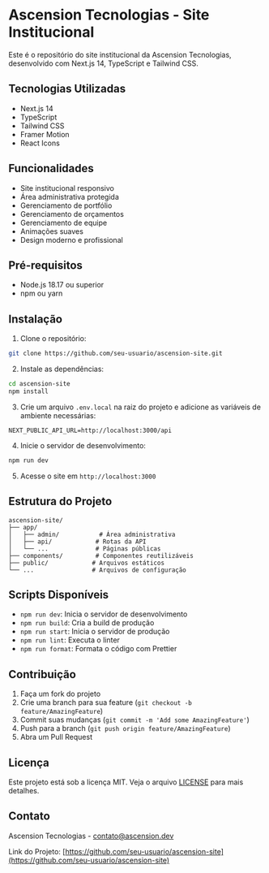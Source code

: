 # Ascension Tecnologias - Site Institucional

Este é o repositório do site institucional da Ascension Tecnologias, desenvolvido com Next.js 14, TypeScript e Tailwind CSS.

## Tecnologias Utilizadas

- Next.js 14
- TypeScript
- Tailwind CSS
- Framer Motion
- React Icons

## Funcionalidades

- Site institucional responsivo
- Área administrativa protegida
- Gerenciamento de portfólio
- Gerenciamento de orçamentos
- Gerenciamento de equipe
- Animações suaves
- Design moderno e profissional

## Pré-requisitos

- Node.js 18.17 ou superior
- npm ou yarn

## Instalação

1. Clone o repositório:
```bash
git clone https://github.com/seu-usuario/ascension-site.git
```

2. Instale as dependências:
```bash
cd ascension-site
npm install
```

3. Crie um arquivo `.env.local` na raiz do projeto e adicione as variáveis de ambiente necessárias:
```env
NEXT_PUBLIC_API_URL=http://localhost:3000/api
```

4. Inicie o servidor de desenvolvimento:
```bash
npm run dev
```

5. Acesse o site em `http://localhost:3000`

## Estrutura do Projeto

```
ascension-site/
├── app/
│   ├── admin/           # Área administrativa
│   ├── api/            # Rotas da API
│   └── ...             # Páginas públicas
├── components/         # Componentes reutilizáveis
├── public/            # Arquivos estáticos
└── ...                # Arquivos de configuração
```

## Scripts Disponíveis

- `npm run dev`: Inicia o servidor de desenvolvimento
- `npm run build`: Cria a build de produção
- `npm run start`: Inicia o servidor de produção
- `npm run lint`: Executa o linter
- `npm run format`: Formata o código com Prettier

## Contribuição

1. Faça um fork do projeto
2. Crie uma branch para sua feature (`git checkout -b feature/AmazingFeature`)
3. Commit suas mudanças (`git commit -m 'Add some AmazingFeature'`)
4. Push para a branch (`git push origin feature/AmazingFeature`)
5. Abra um Pull Request

## Licença

Este projeto está sob a licença MIT. Veja o arquivo [LICENSE](LICENSE) para mais detalhes.

## Contato

Ascension Tecnologias - [contato@ascension.dev](mailto:contato@ascension.dev)

Link do Projeto: [https://github.com/seu-usuario/ascension-site](https://github.com/seu-usuario/ascension-site)
